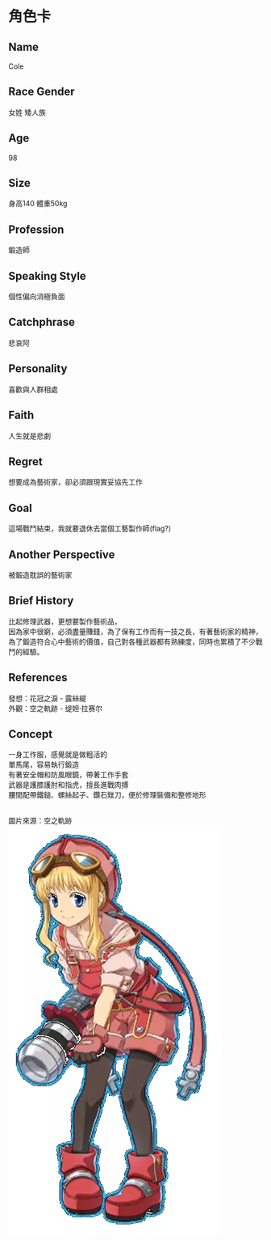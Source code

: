 
# 角色卡

## Name
Cole

## Race Gender
女姓 矮人族

## Age
98

## Size
身高140 體重50kg

## Profession
鍛造師

## Speaking Style
個性偏向消極負面

## Catchphrase
悲哀阿

## Personality
喜歡與人群相處

## Faith
人生就是悲劇

## Regret
想要成為藝術家，卻必須跟現實妥協先工作

## Goal 
這場戰鬥結束，我就要退休去當個工藝製作師(flag?)

## Another Perspective
被鍛造耽誤的藝術家

## Brief History
比起修理武器，更想要製作藝術品，<br>
因為家中很窮，必須盡量賺錢，為了保有工作而有一技之長，有著藝術家的精神，為了鍛造符合心中藝術的價值，自己對各種武器都有熟練度，同時也累積了不少戰鬥的經驗。

## References
發想：花冠之淚 - 露絲緹<br>
外觀：空之軌跡 - 缇妲·拉赛尔

## Concept
一身工作服，感覺就是做粗活的<br>
單馬尾，容易執行鍛造<br>
有著安全帽和防風眼鏡，帶著工作手套<br>
武器是護膝護肘和指虎，擅長進戰肉搏<br>
腰間配帶鐵鎚、螺絲起子、鑽石銼刀，便於修理裝備和整修地形<br>

<br>圖片來源：空之軌跡<br>
<img src="./Tita_fc_evo.webp">
